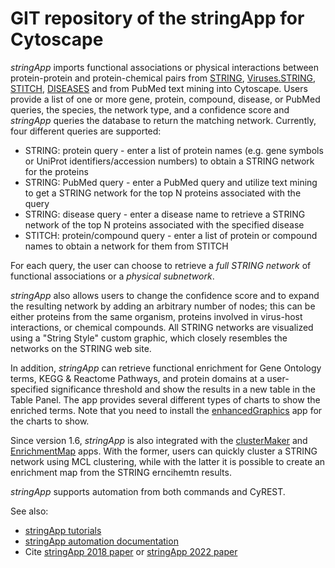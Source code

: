 # GIT repository of the stringApp for Cytoscape

*stringApp* imports functional associations or physical interactions between protein-protein and protein-chemical pairs from [STRING](https://string-db.org/), [Viruses.STRING](http://viruses.string-db.org/), [STITCH](http://stitch.embl.de/), [DISEASES](http://diseases.jensenlab.org/) and from PubMed text mining into Cytoscape. Users provide a list of one or more gene, protein, compound, disease, or PubMed queries, the species, the network type, and a confidence score and *stringApp* queries the database to return the matching network. Currently, four different queries are supported:

- STRING: protein query - enter a list of protein names (e.g. gene symbols or UniProt identifiers/accession numbers) to obtain a STRING network for the proteins
- STRING: PubMed query - enter a PubMed query and utilize text mining to get a STRING network for the top N proteins associated with the query
- STRING: disease query - enter a disease name to retrieve a STRING network of the top N proteins associated with the specified disease
- STITCH: protein/compound query - enter a list of protein or compound names to obtain a network for them from STITCH

For each query, the user can choose to retrieve a *full STRING network* of functional associations or a *physical subnetwork*. 

*stringApp* also allows users to change the confidence score and to expand the resulting network by adding an arbitrary number of nodes; this can be either proteins from the same organism, proteins involved in virus-host interactions, or chemical compounds. All STRING networks are visualized using a "String Style" custom graphic, which closely resembles the networks on the STRING web site.

In addition, *stringApp* can retrieve functional enrichment for Gene Ontology terms, KEGG & Reactome Pathways, and protein domains at a user-specified significance threshold and show the results in a new table in the Table Panel. The app provides several different types of charts to show the enriched terms. Note that you need to install the [enhancedGraphics](http://apps.cytoscape.org/apps/enhancedgraphics) app for the charts to show. 

Since version 1.6, *stringApp* is also integrated with the [clusterMaker](http://apps.cytoscape.org/apps/clustermaker2) and [EnrichmentMap](http://apps.cytoscape.org/apps/enrichmentmap) apps. With the former, users can quickly cluster a STRING network using MCL clustering, while with the latter it is possible to create an enrichment map from the STRING erncihemtn results.  

*stringApp* supports automation from both commands and CyREST.

See also:
- [stringApp tutorials](https://jensenlab.org/training/stringapp/)
- [stringApp automation documentation](doc_automation.md)
- Cite [stringApp 2018 paper](https://pubmed.ncbi.nlm.nih.gov/30450911/) or [stringApp 2022 paper](https://pubmed.ncbi.nlm.nih.gov/36512705/)
